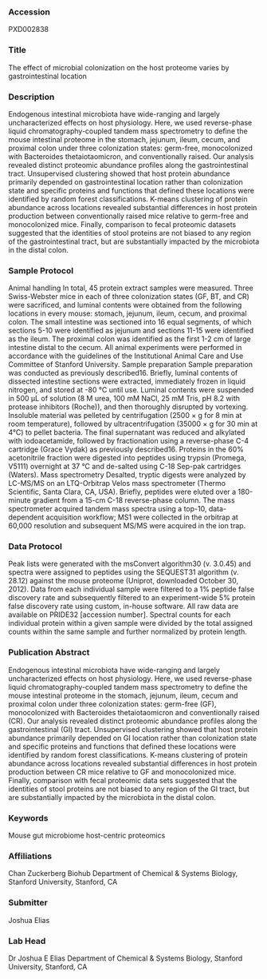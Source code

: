 ### Accession
PXD002838

### Title
The effect of microbial colonization on the host proteome varies by gastrointestinal location

### Description
Endogenous intestinal microbiota have wide-ranging and largely uncharacterized effects on host physiology. Here, we used reverse-phase liquid chromatography-coupled tandem mass spectrometry to define the mouse intestinal proteome in the stomach, jejunum, ileum, cecum, and proximal colon under three colonization states: germ-free, monocolonized with Bacteroides thetaiotaomicron, and conventionally raised. Our analysis revealed distinct proteomic abundance profiles along the gastrointestinal tract. Unsupervised clustering showed that host protein abundance primarily depended on gastrointestinal location rather than colonization state and specific proteins and functions that defined these locations were identified by random forest classifications. K-means clustering of protein abundance across locations revealed substantial differences in host protein production between conventionally raised mice relative to germ-free and monocolonized mice. Finally, comparison to fecal proteomic datasets suggested that the identities of stool proteins are not biased to any region of the gastrointestinal tract, but are substantially impacted by the microbiota in the distal colon.

### Sample Protocol
Animal handling In total, 45 protein extract samples were measured. Three Swiss-Webster mice in each of three colonization states (GF, BT, and CR) were sacrificed, and luminal contents were obtained from the following locations in every mouse: stomach, jejunum, ileum, cecum, and proximal colon. The small intestine was sectioned into 16 equal segments, of which sections 5-10 were identified as jejunum and sections 11-15 were identified as the ileum. The proximal colon was identified as the first 1-2 cm of large intestine distal to the cecum. All animal experiments were performed in accordance with the guidelines of the Institutional Animal Care and Use Committee of Stanford University.  Sample preparation Sample preparation was conducted as previously described16. Briefly, luminal contents of dissected intestine sections were extracted, immediately frozen in liquid nitrogen, and stored at -80 °C until use. Luminal contents were suspended in 500 µL of solution (8 M urea, 100 mM NaCl, 25 mM Tris, pH 8.2 with protease inhibitors (Roche)), and then thoroughly disrupted by vortexing. Insoluble material was pelleted by centrifugation (2500 × g for 8 min at room temperature), followed by ultracentrifugation (35000 × g for 30 min at 4°C) to pellet bacteria. The final supernatant was reduced and alkylated with iodoacetamide, followed by fractionation using a reverse-phase C-4 cartridge (Grace Vydak) as previously described16. Proteins in the 60% acetonitrile fraction were digested into peptides using trypsin (Promega, V5111) overnight at 37 °C and de-salted using C-18 Sep-pak cartridges (Waters).   Mass spectrometry Desalted, tryptic digests were analyzed by LC-MS/MS on an LTQ-Orbitrap Velos mass spectrometer (Thermo Scientific, Santa Clara, CA, USA). Briefly, peptides were eluted over a 180-minute gradient from a 15-cm C-18 reverse-phase column. The mass spectrometer acquired tandem mass spectra using a top-10, data-dependent acquisition workflow; MS1 were collected in the orbitrap at 60,000 resolution and subsequent MS/MS were acquired in the ion trap.

### Data Protocol
Peak lists were generated with the msConvert algorithm30 (v. 3.0.45) and spectra were assigned to peptides using the SEQUEST31 algorithm (v. 28.12) against the mouse proteome (Uniprot, downloaded October 30, 2012). Data from each individual sample were filtered to a 1% peptide false discovery rate and subsequently filtered to an experiment-wide 5% protein false discovery rate using custom, in-house software. All raw data are available on PRIDE32 [accession number]. Spectral counts for each individual protein within a given sample were divided by the total assigned counts within the same sample and further normalized by protein length.

### Publication Abstract
Endogenous intestinal microbiota have wide-ranging and largely uncharacterized effects on host physiology. Here, we used reverse-phase liquid chromatography-coupled tandem mass spectrometry to define the mouse intestinal proteome in the stomach, jejunum, ileum, cecum and proximal colon under three colonization states: germ-free (GF), monocolonized with Bacteroides thetaiotaomicron and conventionally raised (CR). Our analysis revealed distinct proteomic abundance profiles along the gastrointestinal (GI) tract. Unsupervised clustering showed that host protein abundance primarily depended on GI location rather than colonization state and specific proteins and functions that defined these locations were identified by random forest classifications. K-means clustering of protein abundance across locations revealed substantial differences in host protein production between CR mice relative to GF and monocolonized mice. Finally, comparison with fecal proteomic data sets suggested that the identities of stool proteins are not biased to any region of the GI tract, but are substantially impacted by the microbiota in the distal colon.

### Keywords
Mouse gut microbiome host-centric proteomics

### Affiliations
Chan Zuckerberg Biohub
Department of Chemical & Systems Biology, Stanford University, Stanford, CA

### Submitter
Joshua Elias

### Lab Head
Dr Joshua E Elias
Department of Chemical & Systems Biology, Stanford University, Stanford, CA


